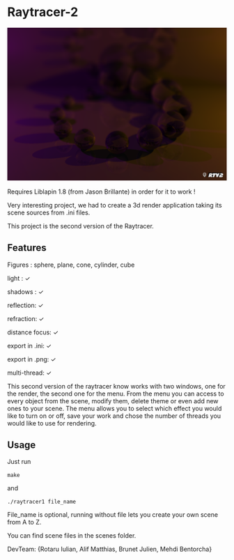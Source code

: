 # Raytracer-2

![alt tag](./onyx_blur_close.png)

Requires Liblapin 1.8 (from Jason Brillante) in order for it to work !

Very interesting project, we had to create a 3d render application taking its scene sources from .ini files.

This project is the second version of the Raytracer.

## Features

Figures : sphere, plane, cone, cylinder, cube

light : ✓

shadows : ✓

reflection: ✓

refraction: ✓

distance focus: ✓

export in .ini: ✓

export in .png: ✓

multi-thread: ✓

This second version of the raytracer know works with two windows, one for the render, the second one for the menu.
From the menu you can access to every object from the scene, modify them, delete theme or even add new ones to your scene.
The menu allows you to select which effect you would like to turn on or off, save your work and chose the number of threads you would like to use for rendering.

## Usage

Just run
```
make
```

and
```
./raytracer1 file_name
```

File_name is optional, running without file lets you create your own scene from A to Z.

You can find scene files in the scenes folder.

DevTeam: {Rotaru Iulian, Alif Matthias, Brunet Julien, Mehdi Bentorcha}